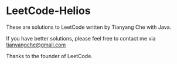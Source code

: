 LeetCode-Helios
===============
These are solutions to LeetCode written by Tianyang Che with Java.

If you have better solutions, please feel free to contact me via tianyangche@gmail.com

Thanks to the founder of LeetCode.
